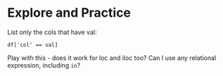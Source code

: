 # Explore and Practice
List only the cols that have val:

`df['col' == val]`

Play with this - does it work for loc and iloc too? Can I use any relational
expression, including `in`?
